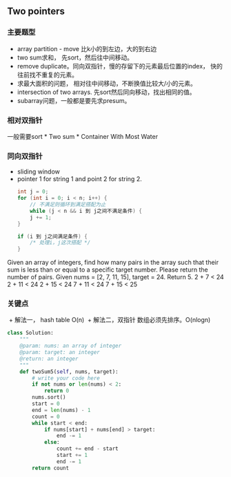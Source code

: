 ## Two pointers ##
 ### 主要题型 ###
 * array partition - move 比k小的到左边，大的到右边
 * two sum求和， 先sort，然后往中间移动。
 * remove duplicate。同向双指针，慢的存留下的元素最后位置的index， 快的往前找不重复的元素。
 * 求最大面积的问题， 相对往中间移动，不断换值比较大/小的元素。
 * intersection of two arrays. 先sort然后同向移动，找出相同的值。
 * subarray问题，一般都是要先求presum。
 ### 相对双指针
 一般需要sort
    * Two sum 
    * Container With Most Water
 ### 同向双指针 ###
 * sliding window  
 * pointer 1 for string 1 and point 2 for string 2.  
    ```cpp
    int j = 0;
    for (int i = 0; i < n; i++) {
        // 不满⾜则循环到满⾜搭配为⽌
        while (j < n && i 到 j之间不满⾜条件) {
        j += 1;
    }
    
    if (i 到 j之间满⾜条件) {
        /* 处理i，j这次搭配 */
    }
    ```
Given an array of integers, find how many pairs in the array such that their sum is less than or equal to a specific target number. Please return the number of pairs.
Given nums = [2, 7, 11, 15], target = 24. 
Return 5. 
2 + 7 < 24
2 + 11 < 24
2 + 15 < 24
7 + 11 < 24
7 + 15 < 25

### 关键点 ###
  + 解法一， hash table O(n)
  + 解法二，双指针 数组必须先排序。O(nlogn)
 
```python
class Solution:
    """
    @param: nums: an array of integer
    @param: target: an integer
    @return: an integer
    """
    def twoSum5(self, nums, target):
        # write your code here
        if not nums or len(nums) < 2:
            return 0
        nums.sort()
        start = 0
        end = len(nums) - 1
        count = 0
        while start < end:
            if nums[start] + nums[end] > target:
                end -= 1
            else:
                count += end - start
                start += 1
                end -= 1
        return count
```

